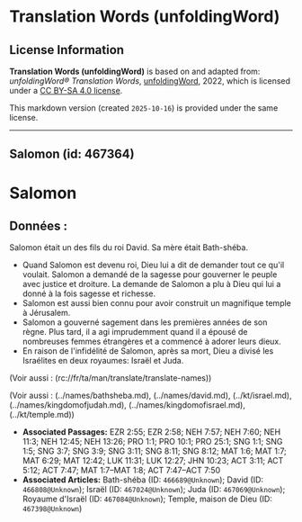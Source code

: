 # Translation Words (unfoldingWord)

## License Information

**Translation Words (unfoldingWord)** is based on and adapted from: _unfoldingWord® Translation Words_, [unfoldingWord](https://unfoldingword.org/utw), 2022, which is licensed under a [CC BY-SA 4.0 license](https://creativecommons.org/licenses/by-sa/4.0/legalcode.en).

This markdown version (created `2025-10-16`) is provided under the same license.



--------------------------------

## Salomon (id: 467364)

Salomon
=======

Données :
---------

Salomon était un des fils du roi David. Sa mère était Bath\-shéba.

* Quand Salomon est devenu roi, Dieu lui a dit de demander tout ce qu'il voulait. Salomon a demandé de la sagesse pour gouverner le peuple avec justice et droiture. La demande de Salomon a plu à Dieu qui lui a donné à la fois sagesse et richesse.
* Salomon est aussi bien connu pour avoir construit un magnifique temple à Jérusalem.
* Salomon a gouverné sagement dans les premières années de son règne. Plus tard, il a agi imprudemment quand il a épousé de nombreuses femmes étrangères et a commencé à adorer leurs dieux.
* En raison de l'infidélité de Salomon, après sa mort, Dieu a divisé les Israélites en deux royaumes: Israël et Juda.

(Voir aussi : (rc://fr/ta/man/translate/translate\-names))

(Voir aussi : (../names/bathsheba.md), (../names/david.md), (../kt/israel.md), (../names/kingdomofjudah.md), (../names/kingdomofisrael.md), (../kt/temple.md))

* **Associated Passages:** EZR 2:55; EZR 2:58; NEH 7:57; NEH 7:60; NEH 11:3; NEH 12:45; NEH 13:26; PRO 1:1; PRO 10:1; PRO 25:1; SNG 1:1; SNG 1:5; SNG 3:7; SNG 3:9; SNG 3:11; SNG 8:11; SNG 8:12; MAT 1:6; MAT 1:7; MAT 6:29; MAT 12:42; LUK 11:31; LUK 12:27; JHN 10:23; ACT 3:11; ACT 5:12; ACT 7:47; MAT 1:7–MAT 1:8; ACT 7:47–ACT 7:50
* **Associated Articles:** Bath-shéba (ID: `466689@Unknown`); David (ID: `466808@Unknown`); Israël (ID: `467024@Unknown`); Juda (ID: `467069@Unknown`); Royaume d'Israël (ID: `467084@Unknown`); Temple, maison de Dieu (ID: `467398@Unknown`)

